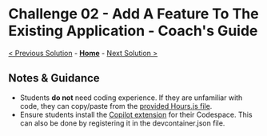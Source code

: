 # Challenge 02 - Add A Feature To The Existing Application - Coach's Guide 

[< Previous Solution](./Solution-01.md) - **[Home](./README.md)** - [Next Solution >](./Solution-03.md)

## Notes & Guidance

- Students **do not** need coding experience. If they are unfamiliar with code, they can copy/paste from the [provided Hours.js file](../Student/Resources/Hours.js).
- Ensure students install the [Copilot extension](https://marketplace.visualstudio.com/items?itemName=GitHub.copilot) for their Codespace. This can also be done by registering it in the devcontainer.json file.
